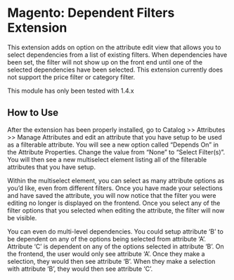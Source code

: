 Magento: Dependent Filters Extension
====================================

This extension adds on option on the attribute edit view that allows you to select dependencies from a list of existing filters. When dependencies have been set, the filter will not show up on the front end until one of the selected dependencies have been selected. This extension currently does not support the price filter or category filter.

This module has only been tested with 1.4.x

How to Use
----------

After the extension has been properly installed, go to Catalog >> Attributes >> Manage Attributes and edit an attribute that you have setup to be used as a filterable attribute.  You will see a new option called “Depends On” in the Attribute Properties.  Change the value from “None” to “Select Filter(s)”.  You will then see a new multiselect element listing all of the filterable attributes that you have setup.

Within the multiselect element, you can select as many attribute options as you’d like, even from different filters.  Once you have made your selections and have saved the attribute, you will now notice that the filter you were editing no longer is displayed on the frontend.  Once you select any of the filter options that you selected when editing the attribute, the filter will now be visible.

You can even do multi-level dependencies.  You could setup attribute ‘B’ to be dependent on any of the options being selected from attribute ‘A’.  Attribute ‘C’ is dependent on any of the options selected in attribute ‘B’.  On the frontend, the user would only see attribute ‘A’.  Once they make a selection, they would then see attribute ‘B’.  When they make a selection with attribute ‘B’, they would then see attribute ‘C’.